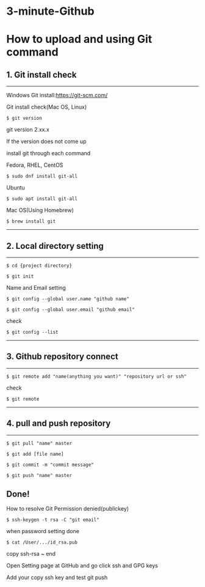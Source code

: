 # 3-minute-Github
How to upload and using Git command
=====================================

## 1. Git install check
----------------------
Windows Git install:https://git-scm.com/

Git install check(Mac OS, Linux)
<pre><code>$ git version
</code></pre>
git version 2.xx.x

If the version does not come up

install git through each command

Fedora, RHEL, CentOS
<pre><code>$ sudo dnf install git-all
</code></pre>
Ubuntu
<pre><code>$ sudo apt install git-all
</code></pre>
Mac OS(Using Homebrew)
<pre><code>$ brew install git
</code></pre>
----------------------
## 2. Local directory setting
----------------------
<pre><code>$ cd {project directory}
</code></pre>
<pre><code>$ git init
</code></pre>

Name and Email setting
<pre><code>$ git config --global user.name "github name"
</code></pre>
<pre><code>$ git config --global user.email "github email"
</code></pre>

check 
<pre><code>$ git config --list
</code></pre>


----------------------
## 3. Github repository connect
----------------------
<pre><code>$ git remote add "name(anything you want)" "repository url or ssh"
</code></pre>

check
<pre><code>$ git remote
</code></pre>

----------------------
## 4. pull and push repository
----------------------
<pre><code>$ git pull "name" master
</code></pre>
<pre><code>$ git add [file name]
</code></pre>
<pre><code>$ git commit -m "commit message"
</code></pre>
<pre><code>$ git push "name" master
</code></pre>


Done!
-----------------------------------------------------------------------------
How to resolve Git Permission denied(publickey)
<pre><code>$ ssh-keygen -t rsa -C "git email"
</code></pre>

when password setting done
<pre><code>$ cat /User/.../id_rsa.pub
</code></pre>

copy ssh-rsa ~ end 

Open Setting page at GitHub and go click ssh and GPG keys

Add your copy ssh key and test git push
